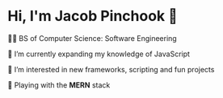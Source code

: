 <br />

# Hi, I'm Jacob Pinchook 👋

🧑‍🎓 BS of Computer Science: Software Engineering

🌱 I’m currently expanding my knowledge of JavaScript

👀 I’m interested in new frameworks, scripting and fun projects

🤹 Playing with the **MERN** stack

<br />
<br />

<!-- Socials -->

<!-- <div align="center" style="display: flex; justify-content: space-between;">

   <a href="https://discordapp.com/users/296812519920762880">
        <img src="https://imgur.com/pTVQ2dz.png" width="40" height="40" alt="Jacob's Discord Profile">
    </a>
    
<div> -->

